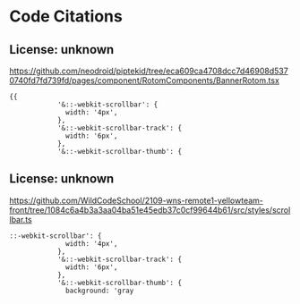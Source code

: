 # Code Citations

## License: unknown
https://github.com/neodroid/piptekid/tree/eca609ca4708dcc7d46908d5370740fd7fd739fd/pages/component/RotomComponents/BannerRotom.tsx

```
{{
            '&::-webkit-scrollbar': {
              width: '4px',
            },
            '&::-webkit-scrollbar-track': {
              width: '6px',
            },
            '&::-webkit-scrollbar-thumb': {
```


## License: unknown
https://github.com/WildCodeSchool/2109-wns-remote1-yellowteam-front/tree/1084c6a4b3a3aa04ba51e45edb37c0cf99644b61/src/styles/scrollbar.ts

```
::-webkit-scrollbar': {
              width: '4px',
            },
            '&::-webkit-scrollbar-track': {
              width: '6px',
            },
            '&::-webkit-scrollbar-thumb': {
              background: 'gray
```

